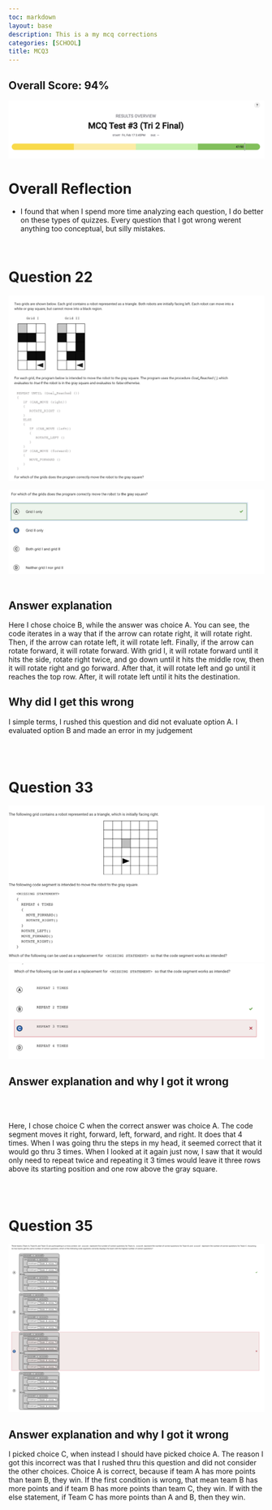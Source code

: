 ```yaml
---
toc: markdown                                                               
layout: base
description: This is a my mcq corrections
categories: [SCHOOL]
title: MCQ3  
---
```

>
 
## Overall Score: 94%

![Image](../images/CB3score.png)

# Overall Reflection
- I found that when I spend more time analyzing each question, I do better on these types of quizzes. Every question that I got wrong werent anything too conceptual, but silly mistakes. 


<br>

# Question 22 

![Image](../images/CB3q22.png)

![Image](../images/CBq22a.png)
<br>
<br>

## Answer explanation
Here I chose choice B, while the answer was choice A. You can see, the code iterates in a way that if the arrow can rotate right, it will rotate right. Then, if the arrow can rotate left, it will rotate left. Finally, if the arrow can rotate forward, it will rotate forward. With grid I, it will rotate forward until it hits the side, rotate right twice, and go down until it hits the middle row, then it will rotate right and go forward. After that, it will rotate left and go until it reaches the top row. After, it will rotate left until it hits the destination. 

## Why did I get this wrong
I simple terms, I rushed this question and did not evaluate option A. I evaluated option B and made an error in my judgement

<br>
<br>

# Question 33 
![Image](../images/CB3q33.png)
![Image](../images/CB3q33a.png)

## Answer explanation and why I got it wrong

<br>
<br>


Here, I chose choice C when the correct answer was choice A. The code segment moves it right, forward, left, forward, and right. It does that 4 times. When I was going thru the steps in my head, it seemed correct that it would go thru 3 times. When I looked at it again just now, I saw that it would only need to repeat twice and repeating it 3 times would leave it three rows above its starting position and one row above the gray square.

<br>
<br>


# Question 35

![Image](../images/CB3q35.png)
<br>

## Answer explanation and why I got it wrong

I picked choice C, when instead I should have picked choice A. The reason I got this incorrect was that I rushed thru this question and did not consider the other choices. Choice A is correct, because if team A has more points than team B, they win. If the first condition is wrong, that mean team B has more points and if team B has more points than team C, they win. If with the else statement, if Team C has more points than A and B, then they win. 

>